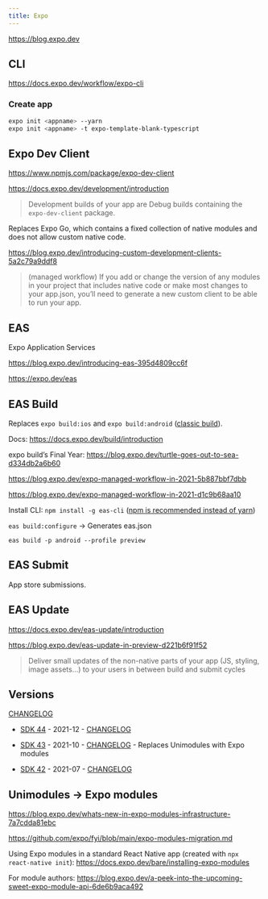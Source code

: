 ```yaml
---
title: Expo
---
```


https://blog.expo.dev

## CLI

https://docs.expo.dev/workflow/expo-cli

### Create app

```bash
expo init <appname> --yarn
expo init <appname> -t expo-template-blank-typescript
```

## Expo Dev Client

https://www.npmjs.com/package/expo-dev-client

https://docs.expo.dev/development/introduction

> Development builds of your app are Debug builds containing the `expo-dev-client` package.

Replaces Expo Go, which contains a fixed collection of native modules and does not allow custom native code.

https://blog.expo.dev/introducing-custom-development-clients-5a2c79a9ddf8

> (managed workflow) If you add or change the version of any modules in your project that includes native code or make most changes to your app.json, you’ll need to generate a new custom client to be able to run your app.

## EAS

Expo Application Services

https://blog.expo.dev/introducing-eas-395d4809cc6f

https://expo.dev/eas

## EAS Build

Replaces `expo build:ios` and `expo build:android` ([classic build](https://docs.expo.dev/classic/building-standalone-apps/)).

Docs: https://docs.expo.dev/build/introduction

expo build’s Final Year: https://blog.expo.dev/turtle-goes-out-to-sea-d334db2a6b60

https://blog.expo.dev/expo-managed-workflow-in-2021-5b887bbf7dbb

https://blog.expo.dev/expo-managed-workflow-in-2021-d1c9b68aa10

Install CLI: `npm install -g eas-cli` ([npm is recommended instead of yarn](https://docs.expo.dev/build/setup/#1-install-the-latest-eas-cli))

`eas build:configure` -> Generates eas.json

`eas build -p android --profile preview`

## EAS Submit

App store submissions.

## EAS Update

https://docs.expo.dev/eas-update/introduction

https://blog.expo.dev/eas-update-in-preview-d221b6f91f52

> Deliver small updates of the non-native parts of your app (JS, styling, image assets...) to your users in between build and submit cycles

## Versions

[CHANGELOG](https://github.com/expo/expo/blob/master/CHANGELOG.md)

- [SDK 44](https://blog.expo.dev/expo-sdk-44-4c4b8306584a) - 2021-12 - [CHANGELOG](https://github.com/expo/expo/blob/master/CHANGELOG.md#4400--2021-12-03)

- [SDK 43](https://blog.expo.dev/expo-sdk-43-aa9b3c7d5541) - 2021-10 - [CHANGELOG](https://github.com/expo/expo/blob/master/CHANGELOG.md#4300--2021-10-01) - Replaces Unimodules with Expo modules

- [SDK 42](https://blog.expo.dev/expo-sdk-42-579aee2348b6) - 2021-07 - [CHANGELOG](https://github.com/expo/expo/blob/master/CHANGELOG.md#4200--2021-06-16)

## Unimodules -> Expo modules

https://blog.expo.dev/whats-new-in-expo-modules-infrastructure-7a7cdda81ebc

https://github.com/expo/fyi/blob/main/expo-modules-migration.md

Using Expo modules in a standard React Native app (created with `npx react-native init`): https://docs.expo.dev/bare/installing-expo-modules

For module authors: https://blog.expo.dev/a-peek-into-the-upcoming-sweet-expo-module-api-6de6b9aca492
